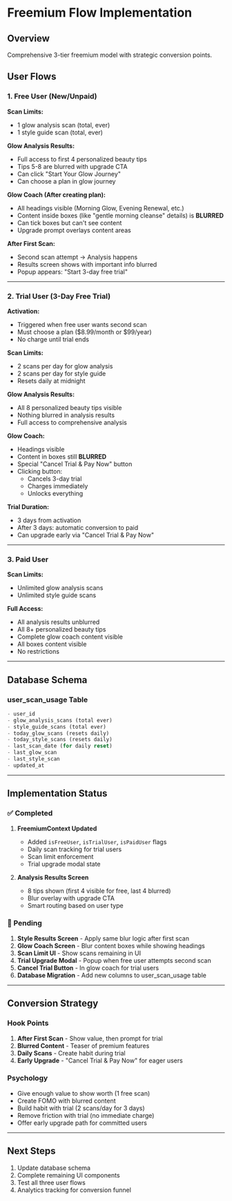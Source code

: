 # Freemium Flow Implementation

## Overview
Comprehensive 3-tier freemium model with strategic conversion points.

## User Flows

### 1. Free User (New/Unpaid)
**Scan Limits:**
- 1 glow analysis scan (total, ever)
- 1 style guide scan (total, ever)

**Glow Analysis Results:**
- Full access to first 4 personalized beauty tips
- Tips 5-8 are blurred with upgrade CTA
- Can click "Start Your Glow Journey"
- Can choose a plan in glow journey

**Glow Coach (After creating plan):**
- All headings visible (Morning Glow, Evening Renewal, etc.)
- Content inside boxes (like "gentle morning cleanse" details) is **BLURRED**
- Can tick boxes but can't see content
- Upgrade prompt overlays content areas

**After First Scan:**
- Second scan attempt → Analysis happens
- Results screen shows with important info blurred
- Popup appears: "Start 3-day free trial"

---

### 2. Trial User (3-Day Free Trial)
**Activation:**
- Triggered when free user wants second scan
- Must choose a plan ($8.99/month or $99/year)
- No charge until trial ends

**Scan Limits:**
- 2 scans per day for glow analysis
- 2 scans per day for style guide
- Resets daily at midnight

**Glow Analysis Results:**
- All 8 personalized beauty tips visible
- Nothing blurred in analysis results
- Full access to comprehensive analysis

**Glow Coach:**
- Headings visible
- Content in boxes still **BLURRED**
- Special "Cancel Trial & Pay Now" button
- Clicking button:
  - Cancels 3-day trial
  - Charges immediately
  - Unlocks everything

**Trial Duration:**
- 3 days from activation
- After 3 days: automatic conversion to paid
- Can upgrade early via "Cancel Trial & Pay Now"

---

### 3. Paid User
**Scan Limits:**
- Unlimited glow analysis scans
- Unlimited style guide scans

**Full Access:**
- All analysis results unblurred
- All 8+ personalized beauty tips
- Complete glow coach content visible
- All boxes content visible
- No restrictions

---

## Database Schema

### user_scan_usage Table
```sql
- user_id
- glow_analysis_scans (total ever)
- style_guide_scans (total ever)
- today_glow_scans (resets daily)
- today_style_scans (resets daily)
- last_scan_date (for daily reset)
- last_glow_scan
- last_style_scan
- updated_at
```

---

## Implementation Status

### ✅ Completed
1. **FreemiumContext Updated**
   - Added `isFreeUser`, `isTrialUser`, `isPaidUser` flags
   - Daily scan tracking for trial users
   - Scan limit enforcement
   - Trial upgrade modal state

2. **Analysis Results Screen**
   - 8 tips shown (first 4 visible for free, last 4 blurred)
   - Blur overlay with upgrade CTA
   - Smart routing based on user type

### 🚧 Pending
1. **Style Results Screen** - Apply same blur logic after first scan
2. **Glow Coach Screen** - Blur content boxes while showing headings
3. **Scan Limit UI** - Show scans remaining in UI
4. **Trial Upgrade Modal** - Popup when free user attempts second scan
5. **Cancel Trial Button** - In glow coach for trial users
6. **Database Migration** - Add new columns to user_scan_usage table

---

## Conversion Strategy

### Hook Points
1. **After First Scan** - Show value, then prompt for trial
2. **Blurred Content** - Teaser of premium features
3. **Daily Scans** - Create habit during trial
4. **Early Upgrade** - "Cancel Trial & Pay Now" for eager users

### Psychology
- Give enough value to show worth (1 free scan)
- Create FOMO with blurred content
- Build habit with trial (2 scans/day for 3 days)
- Remove friction with trial (no immediate charge)
- Offer early upgrade path for committed users

---

## Next Steps

1. Update database schema
2. Complete remaining UI components
3. Test all three user flows
4. Analytics tracking for conversion funnel
